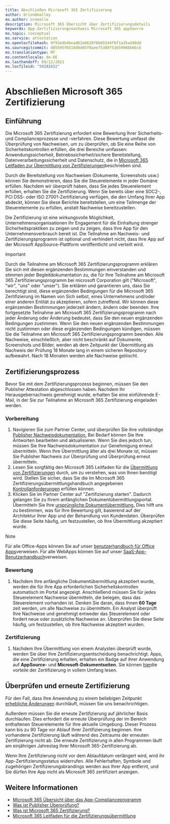 ```yaml
---
title: Abschließen Microsoft 365 Zertifizierung
author: OrionOmalley
ms.author: oromalle
description: Microsoft 365 Übersicht über Zertifizierungsdetails
keywords: App-Zertifizierungsnachweis Microsoft 365 appSource
ms.topic: conceptual
ms.service: attestation
ms.openlocfilehash: 9f93edb4bead62eb626f6b65544fbf1a35ad48dd
ms.sourcegitcommit: d85595f6518d8d05f0aee75380f51659908b6bcb
ms.translationtype: MT
ms.contentlocale: de-DE
ms.lasthandoff: 09/12/2021
ms.locfileid: "59282632"
---
```

# <a name="complete-microsoft-365-certification"></a>Abschließen Microsoft 365 Zertifizierung

## <a name="introduction"></a>Einführung

Die Microsoft 365 Zertifizierung erfordert eine Bewertung Ihrer Sicherheits- und Complianceprozesse und -verfahren. Diese Bewertung umfasst die Überprüfung von Nachweisen, um zu überprüfen, ob Sie eine Reihe von Sicherheitskontrollen erfüllen, die drei Bereiche umfassen: Anwendungssicherheit, Betriebssicherheit/sichere Bereitstellung, Datenverarbeitungssicherheit und Datenschutz, die in [Microsoft 365 Leitfaden zur Übermittlung von Zertifizierungen](https://docs.microsoft.com/microsoft-365-app-certification/docs/certification-submission-guide)beschrieben sind.

Durch die Bereitstellung von Nachweisen (Dokumente, Screenshots usw.) können Sie demonstrieren, dass Sie die Steuerelemente in jeder Domäne erfüllen. Nachdem wir überprüft haben, dass Sie jedes Steuerelement erfüllen, erhalten Sie die Zertifizierung. Wenn Sie bereits über eine SOC2-, PCI DSS- oder ISO 27001-Zertifizierung verfügen, die den Umfang Ihrer App abdeckt, können Sie diese Berichte bereitstellen, um eine Teilmenge der Steuerelemente zu erfüllen, anstatt Nachweise bereitzustellen. 

Die Zertifizierung ist eine wirkungsvolle Möglichkeit, Unternehmensorganisationen Ihr Engagement für die Einhaltung strenger Sicherheitspraktiken zu zeigen und zu zeigen, dass Ihre App für den Unternehmensverbrauch bereit ist. Die Teilnahme am Nachweis- und Zertifizierungsprogramm ist optional und verhindert nicht, dass Ihre App auf der Microsoft AppSource-Plattform veröffentlicht und verteilt wird.

> [!IMPORTANT]
> Durch die Teilnahme am Microsoft 365 Zertifizierungsprogramm erklären Sie sich mit diesen ergänzenden Bestimmungen einverstanden und stimmen jeder Begleitdokumentation zu, die für Ihre Teilnahme am Microsoft 365 Zertifizierungsprogramm bei microsoft Corporation gilt ("Microsoft", "wir", "uns" oder "unser"). Sie erklären und garantieren uns, dass Sie berechtigt sind, diese ergänzenden Bedingungen für die Microsoft 365 Zertifizierung im Namen von Sich selbst, eines Unternehmens und/oder einer anderen Entität zu akzeptieren, sofern zutreffend. Wir können diese ergänzenden Bestimmungen jederzeit ändern, ändern oder beenden. Ihre fortgesetzte Teilnahme am Microsoft 365 Zertifizierungsprogramm nach jeder Änderung oder Änderung bedeutet, dass Sie den neuen ergänzenden Bedingungen zustimmen. Wenn Sie den neuen ergänzenden Bestimmungen nicht zustimmen oder diese ergänzenden Bedingungen kündigen, müssen Sie die Teilnahme am Microsoft 365 Zertifizierungsprogramm beenden.
Alle Nachweise, einschließlich, aber nicht beschränkt auf Dokumente, Screenshots und Bilder, werden ab dem Zeitpunkt der Übermittlung als Nachweis der Prüfung 18 Monate lang in einem sicheren Repository aufbewahrt. Nach 18 Monaten werden alle Nachweise gelöscht.

## <a name="certification-process"></a>Zertifizierungsprozess

Bevor Sie mit dem Zertifizierungsprozess beginnen, müssen Sie den Publisher Attestation abgeschlossen haben. Nachdem Ihr Herausgebernachweis genehmigt wurde, erhalten Sie eine einführende E-Mail, in der Sie zur Teilnahme an Microsoft 365 Zertifizierung eingeladen werden.

### <a name="preparation"></a>Vorbereitung
1. Navigieren Sie zum Partner Center, und überprüfen Sie ihre vollständige [Publisher Nachweisdokumentation.]( https://docs.microsoft.com/microsoft-365-app-certification/docs/attestation) Bei Bedarf können Sie Ihre Antworten bearbeiten und aktualisieren. Wenn Sie dies jedoch tun, müssen Sie Ihre Nachweisdokumentation zur Genehmigung erneut übermitteln. Wenn Ihre Übermittlung älter als drei Monate ist, müssen Sie Publisher Nachweis zur Überprüfung und Überprüfung erneut übermitteln. 
1. Lesen Sie sorgfältig den Microsoft 365 Leitfaden für die [Übermittlung von Zertifizierungen](https://docs.microsoft.com/microsoft-365-app-certification/docs/certification-submission-guide) durch, um zu verstehen, was von Ihnen benötigt wird. Stellen Sie sicher, dass Sie die Im Microsoft 365 Zertifizierungsübermittlungshandbuch angegebenen [Kontrollanforderungen]( https://docs.microsoft.com/microsoft-365-app-certification/docs/certification-submission-guide#app-certification-criteria) erfüllen können.
1. Klicken Sie im Partner Center auf "Zertifizierung starten". Dadurch gelangen Sie zu Ihrem anfänglichen Dokumentübermittlungsportal. Übermitteln Sie Ihre [ursprüngliche Dokumentübermittlung.](https://docs.microsoft.com/microsoft-365-app-certification/docs/certification-submission-guide#initial-document-submission) Dies hilft uns zu bestimmen, was für Ihre Bewertung gilt, basierend auf der Architektur Ihrer App und der Behandlung von Kundendaten. Überprüfen Sie diese Seite häufig, um festzustellen, ob Ihre Übermittlung akzeptiert wurde.

>[!NOTE]
>Für alle Office-Apps können Sie auf unser [benutzerhandbuch für Office Apps](https://docs.microsoft.com/microsoft-365-app-certification/docs/userguide)verweisen. Für alle WebApps können Sie auf unser [SaaS-App-Benutzerhandbuch](https://docs.microsoft.com/en-us/microsoft-365-app-certification/docs/saasuserguide)verweisen.

### <a name="assessment"></a>Bewertung
1. Nachdem Ihre anfängliche Dokumentübermittlung akzeptiert wurde, werden die für Ihre App erforderlichen Sicherheitskontrollen automatisch im Portal angezeigt. Anschließend müssen Sie für jedes Steuerelement Nachweise übermitteln, die belegen, dass das Steuerelement vorhanden ist. Denken Sie daran, dass Ihnen **60 Tage** zeit werden, um alle Nachweise zu übermitteln. Ein Analyst überprüft Ihre Nachweise und genehmigt entweder das Steuerelement oder fordert neue oder zusätzliche Nachweise an. Überprüfen Sie diese Seite häufig, um festzustellen, ob Ihre Nachweise akzeptiert wurden.
### <a name="certification"></a>Zertifizierung
1. Nachdem Ihre Übermittlung von einem Analysten überprüft wurde, werden Sie über Ihre Zertifizierungsentscheidung benachrichtigt. Apps, die eine Zertifizierung erhalten, erhalten ein Badge auf ihrer Anwendung auf **AppSource-** und **Microsoft-Dokumentseiten.** Sie können [hier](https://docs.microsoft.com/microsoft-365-app-certification/docs/enterprise-app-certification-guide#program-benefits)die vorteile der Zertifizierung in vollem Umfang lesen.

## <a name="review-and-re-certification"></a>Überprüfen und erneute Zertifizierung
Für den Fall, dass Ihre Anwendung zu einem beliebigen Zeitpunkt [erhebliche Änderungen](https://docs.microsoft.com/microsoft-365-app-certification/docs/certification-submission-guide#significant-changes) durchläuft, müssen Sie uns benachrichtigen.

Außerdem müssen Sie die erneute Zertifizierung auf jährlicher Basis durchlaufen. Dies erfordert die erneute Überprüfung der im Bereich enthaltenen Steuerelemente für Ihre aktuelle Umgebung. Dieser Prozess kann bis zu 90 Tage vor Ablauf Ihrer Zertifizierung beginnen. Ihre vorhandene Zertifizierung läuft während des Zeitraums der erneuten Zertifizierung nicht ab. Die erneute Zertifizierung in allen Programmen läuft am einjährigen Jahrestag Ihrer Microsoft 365-Zertifizierung ab.

Wenn Ihre Zertifizierung nicht vor dem Ablaufdatum verlängert wird, wird ihr App-Zertifizierungsstatus widerrufen. Alle Fehlerhaften, Symbole und zugehörigen Zertifizierungsbrandings werden aus Ihrer App entfernt, und Sie dürfen Ihre App nicht als Microsoft 365 zertifiziert anzeigen.



## <a name="learn-more"></a>Weitere Informationen

* [Microsoft 365 Übersicht über das App-Complianceprogramm](~/overview.md)  
* [Was ist Publisher Überprüfung?](https://docs.microsoft.com/azure/active-directory/develop/publisher-verification-overview)
* [Was ist Microsoft 365 Zertifizierung?](~/docs/enterprise-app-certification-guide.md)  
* [Microsoft 365 Leitfaden für die Zertifizierungsübermittlung](~/docs/certification-submission-guide.md)
